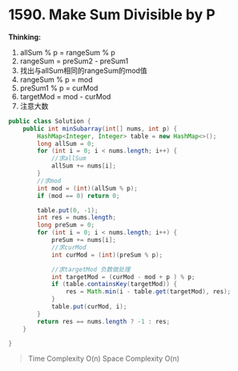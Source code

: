 # 1590. Make Sum Divisible by P
**Thinking:**
 1. allSum % p = rangeSum % p
 2. rangeSum = preSum2 - preSum1
 3. 找出与allSum相同的rangeSum的mod值
 4. rangeSum % p = mod
 5. preSum1 % p = curMod
 6. targetMod = mod - curMod
 7. 注意大数

```java
public class Solution {
    public int minSubarray(int[] nums, int p) {
        HashMap<Integer, Integer> table = new HashMap<>();
        long allSum = 0;
        for (int i = 0; i < nums.length; i++) {
            //求allSum
            allSum += nums[i];
        }
        //求mod
        int mod = (int)(allSum % p);
        if (mod == 0) return 0;

        table.put(0, -1);
        int res = nums.length;
        long preSum = 0;
        for (int i = 0; i < nums.length; i++) {
            preSum += nums[i];
            //求curMod
            int curMod = (int)(preSum % p);

            //求targetMod 负数做处理
            int targetMod = (curMod - mod + p ) % p;
            if (table.containsKey(targetMod)) {
                res = Math.min(i - table.get(targetMod), res);
            }
            table.put(curMod, i);
        }
        return res == nums.length ? -1 : res;
    }

}
```
> Time  Complexity O(n)
> Space Complexity O(n)
